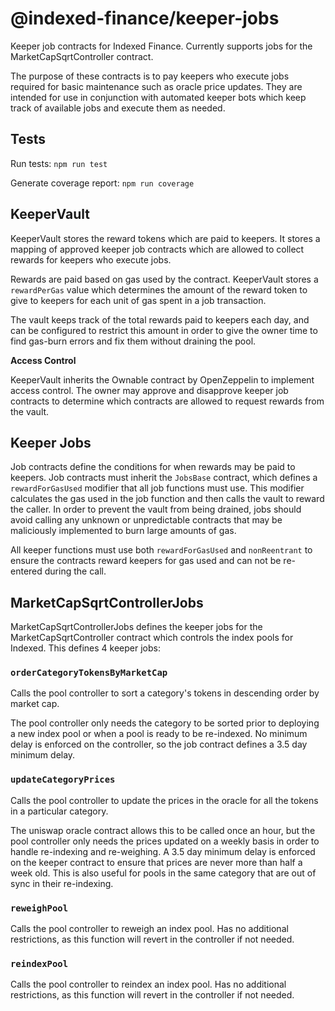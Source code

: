 # @indexed-finance/keeper-jobs

Keeper job contracts for Indexed Finance. Currently supports jobs for the MarketCapSqrtController contract.

The purpose of these contracts is to pay keepers who execute jobs required for basic maintenance such as oracle price updates. They are intended for use in conjunction with automated keeper bots which keep track of available jobs and execute them as needed.

## Tests

Run tests: `npm run test`

Generate coverage report: `npm run coverage`

## KeeperVault

KeeperVault stores the reward tokens which are paid to keepers. It stores a mapping of approved keeper job contracts which are allowed to collect rewards for keepers who execute jobs.

Rewards are paid based on gas used by the contract. KeeperVault stores a `rewardPerGas` value which determines the amount of the reward token to give to keepers for each unit of gas spent in a job transaction.

The vault keeps track of the total rewards paid to keepers each day, and can be configured to restrict this amount in order to give the owner time to find gas-burn errors and fix them without draining the pool.

**Access Control**

KeeperVault inherits the Ownable contract by OpenZeppelin to implement access control. The owner may approve and disapprove keeper job contracts to determine which contracts are allowed to request rewards from the vault.

## Keeper Jobs

Job contracts define the conditions for when rewards may be paid to keepers. Job contracts must inherit the `JobsBase` contract, which defines a `rewardForGasUsed` modifier that all job functions must use. This modifier calculates the gas used in the job function and then calls the vault to reward the caller. In order to prevent the vault from being drained, jobs should avoid calling any unknown or unpredictable contracts that may be maliciously implemented to burn large amounts of gas.

All keeper functions must use both `rewardForGasUsed` and `nonReentrant` to ensure the contracts reward keepers for gas used and can not be re-entered during the call.

## MarketCapSqrtControllerJobs

MarketCapSqrtControllerJobs defines the keeper jobs for the MarketCapSqrtController contract which controls the index pools for Indexed. This defines 4 keeper jobs:

### `orderCategoryTokensByMarketCap`

Calls the pool controller to sort a category's tokens in descending order by market cap.

The pool controller only needs the category to be sorted prior to deploying a new index pool or when a pool is ready to be re-indexed. No minimum delay is enforced on the controller, so the job contract defines a 3.5 day minimum delay.

### `updateCategoryPrices`

Calls the pool controller to update the prices in the oracle for all the tokens in a particular category.

The uniswap oracle contract allows this to be called once an hour, but the pool controller only needs the prices updated on a weekly basis in order to handle re-indexing and re-weighing. A 3.5 day minimum delay is enforced on the keeper contract to ensure that prices are never more than half a week old. This is also useful for pools in the same category that are out of sync in their re-indexing.

### `reweighPool`

Calls the pool controller to reweigh an index pool. Has no additional restrictions, as this function will revert in the controller if not needed.

### `reindexPool`

Calls the pool controller to reindex an index pool. Has no additional restrictions, as this function will revert in the controller if not needed.